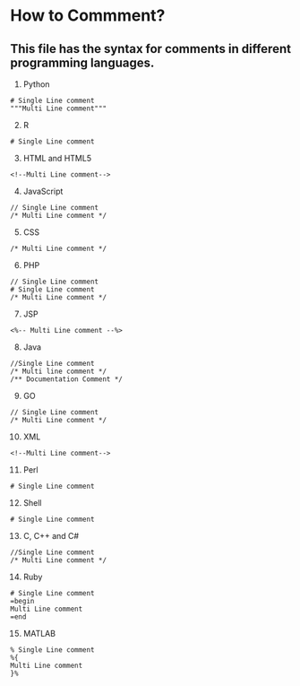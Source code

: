 # How to Commment?
## This file has the syntax for comments in different programming languages.
1. Python
```
# Single Line comment 
"""Multi Line comment"""
```
2. R
```
# Single Line comment
```
3. HTML and HTML5
```
<!--Multi Line comment-->
```
4. JavaScript 
```
// Single Line comment
/* Multi Line comment */
```
5. CSS
```
/* Multi Line comment */
```
6. PHP
```
// Single Line comment
# Single Line comment
/* Multi Line comment */
```
7. JSP
```
<%-- Multi Line comment --%>
```
8. Java
```
//Single Line comment 
/* Multi line comment */
/** Documentation Comment */
```
9. GO
```
// Single Line comment
/* Multi Line comment */
```
10. XML
```
<!--Multi Line comment-->
```
11. Perl
```
# Single Line comment
```
12. Shell
```
# Single Line comment
```
13. C, C++ and C#
```
//Single Line comment 
/* Multi Line comment */
```
14. Ruby
```
# Single Line comment
=begin
Multi Line comment
=end
```
15. MATLAB
```
% Single Line comment
%{
Multi Line comment
}%
```

